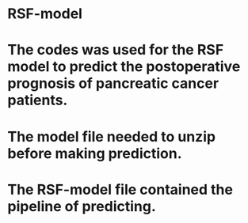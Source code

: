 # RSF-model
# The codes was used for the RSF model to predict the postoperative prognosis of pancreatic cancer patients. 
# The model file needed to unzip before making prediction.
# The RSF-model file contained the pipeline of predicting. 
